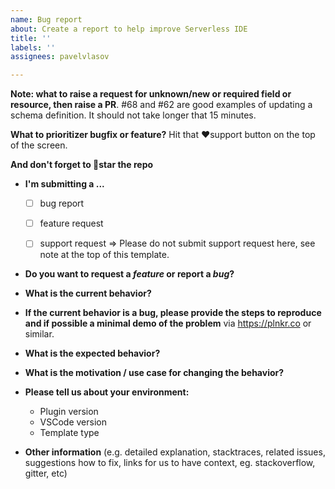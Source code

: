 ```yaml
---
name: Bug report
about: Create a report to help improve Serverless IDE
title: ''
labels: ''
assignees: pavelvlasov

---
```


**Note: what to raise a request for unknown/new or required field or resource, then raise a PR**.
#68 and #62
are good examples of updating a schema definition. It should not take longer that 15 minutes.

**What to prioritizer bugfix or feature?**
Hit that ❤️support button on the top of the screen.

**And don't forget to 🌟star the repo**

* **I'm submitting a ...**
  - [ ] bug report
  - [ ] feature request
  - [ ] support request => Please do not submit support request here, see note at the top of this template.


* **Do you want to request a *feature* or report a *bug*?**



* **What is the current behavior?**



* **If the current behavior is a bug, please provide the steps to reproduce and if possible a minimal demo of the problem** via
https://plnkr.co or similar.



* **What is the expected behavior?**



* **What is the motivation / use case for changing the behavior?**



* **Please tell us about your environment:**
  
  - Plugin version
  - VSCode version
  - Template type


* **Other information** (e.g. detailed explanation, stacktraces, related issues, suggestions how to fix, links for us to have context, eg. stackoverflow, gitter, etc)
